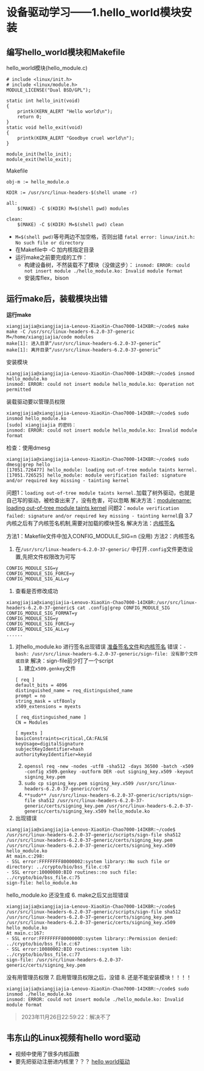 # 设备驱动学习——1.hello_world模块安装
## 编写hello_world模块和Makefile
hello_world模块(hello_module.c)
```
# include <linux/init.h>
# include <linux/module.h>
MODULE_LICENSE("Dual BSD/GPL");

static int hello_init(void)
{
	printk(KERN_ALERT "Hello world\n");
	return 0;
}
static void hello_exit(void)
{
	printk(KERN_ALERT "Goodbye cruel world\n");
}

module_init(hello_init);
module_exit(hello_exit);

```
Makefile
```
obj-m := hello_module.o

KDIR := /usr/src/linux-headers-$(shell uname -r)

all:
	$(MAKE) -C $(KDIR) M=$(shell pwd) modules

clean:
	$(MAKE) -C $(KDIR) M=$(shell pwd) clean
```
* `M=$(shell pwd)`等号两边不加空格，否则出错
    `fatal error: linux/init.h: No such file or directory`
* 在Makefile中 -C 加内核指定目录
* 运行make之前要完成的工作：
  * 构建设备树，不然装载不了模块（没做这步）：
    `insmod: ERROR: could not insert module ./hello_module.ko: Invalid module format`
  * 安装库flex，bison

## 运行make后，装载模块出错
**运行make**
```
xiangjiajia@xiangjiajia-Lenovo-XiaoXin-Chao7000-14IKBR:~/code$ make
make -C /usr/src/linux-headers-6.2.0-37-generic M=/home/xiangjiajia/code modules
make[1]: 进入目录“/usr/src/linux-headers-6.2.0-37-generic”
make[1]: 离开目录“/usr/src/linux-headers-6.2.0-37-generic”
```
安装模块
```
xiangjiajia@xiangjiajia-Lenovo-XiaoXin-Chao7000-14IKBR:~/code$ insmod hello_module.ko
insmod: ERROR: could not insert module hello_module.ko: Operation not permitted
```
装载驱动要以管理员权限
```
xiangjiajia@xiangjiajia-Lenovo-XiaoXin-Chao7000-14IKBR:~/code$ sudo insmod hello_module.ko
[sudo] xiangjiajia 的密码： 
insmod: ERROR: could not insert module hello_module.ko: Invalid module format
```
检查：使用dmesg
```
xiangjiajia@xiangjiajia-Lenovo-XiaoXin-Chao7000-14IKBR:~/code$ sudo dmesg|grep hello
[17051.726477] hello_module: loading out-of-tree module taints kernel.
[17051.726525] hello_module: module verification failed: signature and/or required key missing - tainting kernel
```
问题1：`loading out-of-tree module taints kernel.`加载了树外驱动，也就是自己写的驱动，被检查出来了，没有危害，可以忽略
解决方法：[modulename: loading out-of-tree module taints kernel](https://blog.csdn.net/gzxb1995/article/details/105407014)
问题2：`module verification failed: signature and/or required key missing - tainting kernel`自 3.7 内核之后有了内核签名机制,需要对加载的模块签名
解决方法：[内核签名](https://blog.csdn.net/faxiang1230/article/details/104256011)

方法1：Makefile文件中加入CONFIG_MODULE_SIG=n (没用)
方法2：内核签名
1. 在`/usr/src/linux-headers-6.2.0-37-generic/` 中打开`.config`文件更改设置,先把文件权限改为可写
```
CONFIG_MODULE_SIG=y
CONFIG_MODULE_SIG_FORCE=y
CONFIG_MODULE_SIG_ALL=y
```
1. 查看是否修改成功
```
xiangjiajia@xiangjiajia-Lenovo-XiaoXin-Chao7000-14IKBR:/usr/src/linux-headers-6.2.0-37-generic$ cat .config|grep CONFIG_MODULE_SIG
CONFIG_MODULE_SIG_FORMAT=y
CONFIG_MODULE_SIG=y
CONFIG_MODULE_SIG_FORCE=y
CONFIG_MODULE_SIG_ALL=y
......
```
1. 对hello_module.ko 进行签名出现错误
[准备签名文件](https://blog.csdn.net/u011050845/article/details/125699628)和[内核签名](https://blog.csdn.net/u011050845/article/details/125699924)
错误：`-bash: /usr/src/linux-headers-6.2.0-37-generic/sign-file: 没有那个文件或目录`
解决：sign-file前少打了一个script
    1. 建立`x509.genkey`文件
    ```
    [ req ]
    default_bits = 4096
    distinguished_name = req_distinguished_name
    prompt = no
    string_mask = utf8only
    x509_extensions = myexts

    [ req_distinguished_name ]
    CN = Modules

    [ myexts ]
    basicConstraints=critical,CA:FALSE
    keyUsage=digitalSignature
    subjectKeyIdentifier=hash
    authorityKeyIdentifier=keyid
    ```
    2. `openssl req -new -nodes -utf8 -sha512 -days 36500 -batch -x509 -config x509.genkey -outform DER -out signing_key.x509 -keyout signing_key.pem`
    3. `sudo cp signing_key.pem signing_key.x509 /usr/src/linux-headers-6.2.0-37-generic/certs/`
    4. `**sudo** /usr/src/linux-headers-6.2.0-37-generic/scripts/sign-file sha512 /usr/src/linux-headers-6.2.0-37-generic/certs/signing_key.pem /usr/src/linux-headers-6.2.0-37-generic/certs/signing_key.x509 hello_module.ko
`
5. 出现错误
```
xiangjiajia@xiangjiajia-Lenovo-XiaoXin-Chao7000-14IKBR:~/code$ /usr/src/linux-headers-6.2.0-37-generic/scripts/sign-file sha512 /usr/src/linux-headers-6.2.0-37-generic/certs/signing_key.pem /usr/src/linux-headers-6.2.0-37-generic/certs/signing_key.x509 hello_module.ko
At main.c:298:
- SSL error:FFFFFFFF80000002:system library::No such file or directory: ../crypto/bio/bss_file.c:67
- SSL error:10000080:BIO routines::no such file: ../crypto/bio/bss_file.c:75
sign-file: hello_module.ko
```
 hello_module.ko 还没生成
 6. make之后又出现错误
```
xiangjiajia@xiangjiajia-Lenovo-XiaoXin-Chao7000-14IKBR:~/code$ /usr/src/linux-headers-6.2.0-37-generic/scripts/sign-file sha512 /usr/src/linux-headers-6.2.0-37-generic/certs/signing_key.pem /usr/src/linux-headers-6.2.0-37-generic/certs/signing_key.x509 hello_module.ko
At main.c:167:
- SSL error:FFFFFFFF8000000D:system library::Permission denied: ../crypto/bio/bss_file.c:67
- SSL error:10080002:BIO routines::system lib: ../crypto/bio/bss_file.c:77
sign-file: /usr/src/linux-headers-6.2.0-37-generic/certs/signing_key.pem
```
没有用管理员权限
7. 启用管理员权限之后，没错
8. 还是不能安装模块！！！！
```
xiangjiajia@xiangjiajia-Lenovo-XiaoXin-Chao7000-14IKBR:~/code$ sudo insmod ./hello_module.ko
insmod: ERROR: could not insert module ./hello_module.ko: Invalid module format
```
> 2023年11月26日22:59:22：解决不了
## 韦东山的Linux视频有hello word驱动
* 视频中使用了很多内核函数
* 要先把驱动注册进内核里？？？
[hello world驱动](https://www.bilibili.com/video/BV1w4411B7a4)